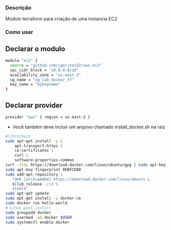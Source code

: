 ### Descrição
Modulo terraform para criação de uma instancia EC2

### Como usar

## Declarar o modulo 

```bash
module "ec2" {
  source = "github.com/igoritos22/aws_ec2"
  vpc_cidr_block = "10.0.0.0/16"
  availability_zone = "us-east-2"
  sg_name = "sg_lab_docker_tf"
  key_name = "mykeyname"
}
```

## Declarar provider
```bash
provider "aws" { region = us-east-2 }
```

- Você também deve incluir um arquivo chamado install_docker.sh na raiz

```bash
#!/bin/bash
sudo apt-get install -y \
    apt-transport-https \
    ca-certificates \
    curl \
    software-properties-common
curl -fsSL https://download.docker.com/linux/ubuntu/gpg | sudo apt-key add -
sudo apt-key fingerprint 0EBFCD88
sudo add-apt-repository \
   "deb [arch=amd64] https://download.docker.com/linux/ubuntu \
   $(lsb_release -cs) \
   stable"
sudo apt-get update
sudo apt-get install -y docker-ce
sudo docker run hello-world
# Linux post-install
sudo groupadd docker
sudo usermod -aG docker $USER
sudo systemctl enable docker
```